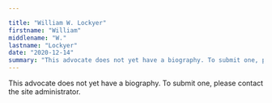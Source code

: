 ```yaml
---

title: "William W. Lockyer"
firstname: "William"
middlename: "W."
lastname: "Lockyer"
date: "2020-12-14"
summary: "This advocate does not yet have a biography. To submit one, please contact the site administrator."
---
```

This advocate does not yet have a biography. To submit one, please contact the site administrator.

